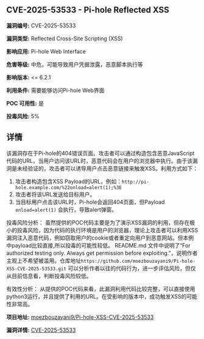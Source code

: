 ## CVE-2025-53533 - Pi-hole Reflected XSS

**漏洞编号:** CVE-2025-53533

**漏洞类型:** Reflected Cross-Site Scripting (XSS)

**影响应用:** Pi-hole Web Interface

**危害等级:** 中危，可能导致用户凭据泄露，恶意脚本执行等

**影响版本:** <= 6.2.1

**利用条件:** 需要能够访问Pi-hole Web界面

**POC 可用性:** 是

**投毒风险:** 5%

## 详情

该漏洞存在于Pi-hole的404错误页面。攻击者可以通过构造包含恶意JavaScript代码的URL，当用户访问该URL时，恶意代码会在用户的浏览器中执行。由于该漏洞是未经验证的，攻击者可以诱导用户点击恶意链接来触发XSS。利用方式如下：

1.  攻击者构造包含XSS Payload的URL，例如：`http://pi-hole.example.com/%22onload=alert(1);%3E`
2.  攻击者将该URL发送给目标用户。
3.  当目标用户点击该URL时，Pi-hole会返回404页面，但Payload `onload=alert(1)` 会执行，导致alert弹窗。

投毒风险分析：
虽然提供的POC代码主要是为了演示XSS漏洞的利用，但存在极小的投毒风险，因为代码的执行环境是用户的浏览器，理论上攻击者可以利用XSS漏洞注入恶意代码，例如窃取用户的cookie或者重定向用户到恶意网站。但本例中payload比较直接,所以投毒的可能性较低。 README.md 文件中说明了“For authorized testing only. Always get permission before exploiting.”，说明作者主观上不希望被滥用。仓库地址`https://github.com/moezbouzayani9/Pi-hole-XSS-CVE-2025-53533.git` 可以分析作者以往的代码行为，进一步评估风险，但仅从目前信息看，判断投毒风险较低。

有效性分析：
从提供的POC代码来看，此漏洞利用代码比较完整，可以直接使用python3运行，并且提供了利用的URL。在受影响的版本中，成功触发XSS的可能性非常高。

**项目地址:** [moezbouzayani9/Pi-hole-XSS-CVE-2025-53533](https://github.com/moezbouzayani9/Pi-hole-XSS-CVE-2025-53533)

**漏洞详情:** [CVE-2025-53533](https://nvd.nist.gov/vuln/detail/CVE-2025-53533)